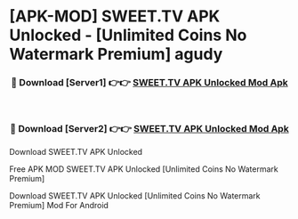 # [APK-MOD] SWEET.TV APK Unlocked - [Unlimited Coins No Watermark Premium] agudy



<div align="center">
<h3>🔴 Download [Server1] 👉👉 <a href="https://momento.my/?title=SWEET.TV_APK_Unlocked">SWEET.TV APK Unlocked Mod Apk</a></h3><br>

<h3>🔴 Download [Server2] 👉👉 <a href="https://momento.my/?title=SWEET.TV_APK_Unlocked">SWEET.TV APK Unlocked Mod Apk</a></h3>
</div>



Download SWEET.TV APK Unlocked 

Free APK MOD SWEET.TV APK Unlocked [Unlimited Coins No Watermark Premium]

Download SWEET.TV APK Unlocked [Unlimited Coins No Watermark Premium] Mod For Android
